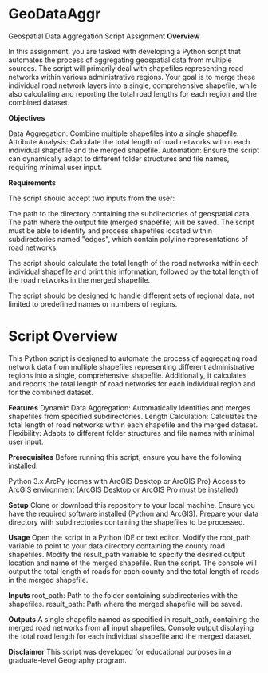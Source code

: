 # GeoDataAggr
Geospatial Data Aggregation Script Assignment
**Overview**

In this assignment, you are tasked with developing a Python script that automates the process of aggregating geospatial data from multiple sources. The script will primarily deal with shapefiles representing road networks within various administrative regions. Your goal is to merge these individual road network layers into a single, comprehensive shapefile, while also calculating and reporting the total road lengths for each region and the combined dataset.

**Objectives**

Data Aggregation: Combine multiple shapefiles into a single shapefile.
Attribute Analysis: Calculate the total length of road networks within each individual shapefile and the merged shapefile.
Automation: Ensure the script can dynamically adapt to different folder structures and file names, requiring minimal user input.

**Requirements**

The script should accept two inputs from the user:

The path to the directory containing the subdirectories of geospatial data.
The path where the output file (merged shapefile) will be saved.
The script must be able to identify and process shapefiles located within subdirectories named "edges", which contain polyline representations of road networks.

The script should calculate the total length of the road networks within each individual shapefile and print this information, followed by the total length of the road networks in the merged shapefile.

The script should be designed to handle different sets of regional data, not limited to predefined names or numbers of regions.

# Script Overview
This Python script is designed to automate the process of aggregating road network data from multiple shapefiles representing different administrative regions into a single, comprehensive shapefile. Additionally, it calculates and reports the total length of road networks for each individual region and for the combined dataset.

**Features**
Dynamic Data Aggregation: Automatically identifies and merges shapefiles from specified subdirectories.
Length Calculation: Calculates the total length of road networks within each shapefile and the merged dataset.
Flexibility: Adapts to different folder structures and file names with minimal user input.

**Prerequisites**
Before running this script, ensure you have the following installed:

Python 3.x
ArcPy (comes with ArcGIS Desktop or ArcGIS Pro)
Access to ArcGIS environment (ArcGIS Desktop or ArcGIS Pro must be installed)

**Setup**
Clone or download this repository to your local machine.
Ensure you have the required software installed (Python and ArcGIS).
Prepare your data directory with subdirectories containing the shapefiles to be processed.

**Usage**
Open the script in a Python IDE or text editor.
Modify the root_path variable to point to your data directory containing the county road shapefiles.
Modify the result_path variable to specify the desired output location and name of the merged shapefile.
Run the script. The console will output the total length of roads for each county and the total length of roads in the merged shapefile.

**Inputs**
root_path: Path to the folder containing subdirectories with the shapefiles.
result_path: Path where the merged shapefile will be saved.

**Outputs**
A single shapefile named as specified in result_path, containing the merged road networks from all input shapefiles.
Console output displaying the total road length for each individual shapefile and the merged dataset.

**Disclaimer**
This script was developed for educational purposes in a graduate-level Geography program.

